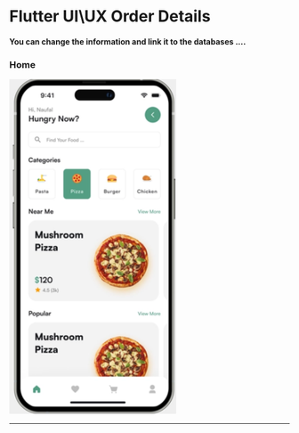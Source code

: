  <h1> Flutter UI\UX Order Details</h1>  
<h4> You can change the information and link it to the databases ....</h4>




<h3>Home</h3> 






<img src="https://github.com/abenkoula71/Day2_Home_Food_Flutter/blob/main/Screenshot%202023-03-23%20232015.png" width="300" /> 






<hr>






